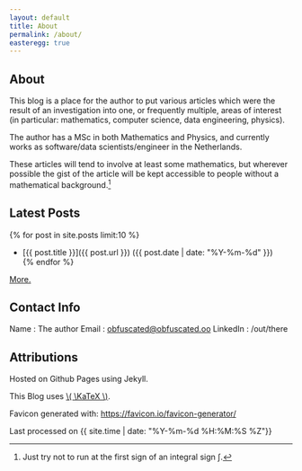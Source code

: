 ```yaml
---
layout: default
title: About
permalink: /about/
easteregg: true
---
```


## About

This blog is a place for <span class="the_author">the author</span> to put various articles which were the result of an investigation into one, or frequently multiple, areas of interest (in particular: mathematics, computer science, data engineering, physics). 

<span class="the_author">The author</span> has a MSc in both Mathematics and Physics, and currently works as software/data scientists/engineer in the Netherlands.

These articles will tend to involve at least some mathematics, but wherever possible the gist of the article will be kept accessible to people without a mathematical background.[^snakes]

[^snakes]: Just try not to run at the first sign of an integral sign $\int$.

## Latest Posts

{% for post in site.posts limit:10 %}
- [{{ post.title }}]({{ post.url }}) ({{ post.date | date: "%Y-%m-%d" }})  
{% endfor %}

[More.](/posts)

## Contact Info

Name
: <span class="the_author">The author</span> 
Email
: <a class="the_email">obfuscated@obfuscated.oo</span> 
LinkedIn
: <a class="the_linkedin">/out/there</span> 

## Attributions

Hosted on Github Pages using Jekyll.

This Blog uses [\\( \KaTeX \\)](https://katex.org/).

Favicon generated with: <https://favicon.io/favicon-generator/>

<footer markdown="1">
Last processed on {{ site.time | date: "%Y-%m-%d %H:%M:%S %Z"}}
</footer>